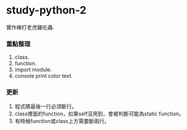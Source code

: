 # study-python-2
實作棒打老虎雞吃蟲.

### 重點整理
1. class.
2. function.
2. import module.
3. console print color text.

### 更新
1. 程式碼最後一行必須斷行。
2. class裡面的function，如果self沒用到，會被判斷可能為static function。
3. 有時候function或class上方需要斷兩行。